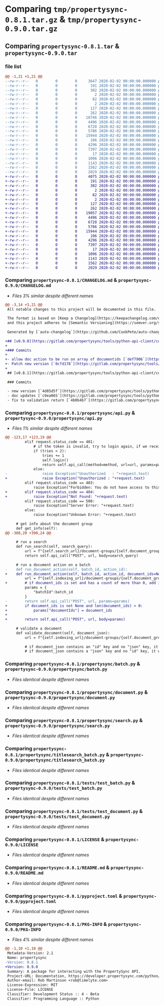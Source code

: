 # Comparing `tmp/propertysync-0.8.1.tar.gz` & `tmp/propertysync-0.9.0.tar.gz`

## Comparing `propertysync-0.8.1.tar` & `propertysync-0.9.0.tar`

### file list

```diff
@@ -1,21 +1,21 @@
--rw-r--r--   0        0        0     3647 2020-02-02 00:00:00.000000 propertysync-0.8.1/CHANGELOG.md
--rw-r--r--   0        0        0      191 2020-02-02 00:00:00.000000 propertysync-0.8.1/.pytest_cache/CACHEDIR.TAG
--rw-r--r--   0        0        0      302 2020-02-02 00:00:00.000000 propertysync-0.8.1/.pytest_cache/README.md
--rw-r--r--   0        0        0        2 2020-02-02 00:00:00.000000 propertysync-0.8.1/.pytest_cache/v/cache/lastfailed
--rw-r--r--   0        0        0       82 2020-02-02 00:00:00.000000 propertysync-0.8.1/.pytest_cache/v/cache/nodeids
--rw-r--r--   0        0        0        2 2020-02-02 00:00:00.000000 propertysync-0.8.1/.pytest_cache/v/cache/stepwise
--rw-r--r--   0        0        0      127 2020-02-02 00:00:00.000000 propertysync-0.8.1/propertysync/__about__.py
--rw-r--r--   0        0        0      262 2020-02-02 00:00:00.000000 propertysync-0.8.1/propertysync/__init__.py
--rw-r--r--   0        0        0    18746 2020-02-02 00:00:00.000000 propertysync-0.8.1/propertysync/api.py
--rw-r--r--   0        0        0     4496 2020-02-02 00:00:00.000000 propertysync-0.8.1/propertysync/batch.py
--rw-r--r--   0        0        0     6720 2020-02-02 00:00:00.000000 propertysync-0.8.1/propertysync/document.py
--rw-r--r--   0        0        0     5786 2020-02-02 00:00:00.000000 propertysync-0.8.1/propertysync/search.py
--rw-r--r--   0        0        0    15944 2020-02-02 00:00:00.000000 propertysync-0.8.1/propertysync/titlesearch_batch.py
--rw-r--r--   0        0        0      106 2020-02-02 00:00:00.000000 propertysync-0.8.1/tests/__init__.py
--rw-r--r--   0        0        0     4296 2020-02-02 00:00:00.000000 propertysync-0.8.1/tests/test_batch.py
--rw-r--r--   0        0        0     7397 2020-02-02 00:00:00.000000 propertysync-0.8.1/tests/test_document.py
--rw-r--r--   0        0        0       17 2020-02-02 00:00:00.000000 propertysync-0.8.1/.gitignore
--rw-r--r--   0        0        0     1096 2020-02-02 00:00:00.000000 propertysync-0.8.1/LICENSE
--rw-r--r--   0        0        0     1143 2020-02-02 00:00:00.000000 propertysync-0.8.1/README.md
--rw-r--r--   0        0        0     1562 2020-02-02 00:00:00.000000 propertysync-0.8.1/pyproject.toml
--rw-r--r--   0        0        0     2029 2020-02-02 00:00:00.000000 propertysync-0.8.1/PKG-INFO
+-rw-r--r--   0        0        0     4075 2020-02-02 00:00:00.000000 propertysync-0.9.0/CHANGELOG.md
+-rw-r--r--   0        0        0      191 2020-02-02 00:00:00.000000 propertysync-0.9.0/.pytest_cache/CACHEDIR.TAG
+-rw-r--r--   0        0        0      302 2020-02-02 00:00:00.000000 propertysync-0.9.0/.pytest_cache/README.md
+-rw-r--r--   0        0        0        2 2020-02-02 00:00:00.000000 propertysync-0.9.0/.pytest_cache/v/cache/lastfailed
+-rw-r--r--   0        0        0       82 2020-02-02 00:00:00.000000 propertysync-0.9.0/.pytest_cache/v/cache/nodeids
+-rw-r--r--   0        0        0        2 2020-02-02 00:00:00.000000 propertysync-0.9.0/.pytest_cache/v/cache/stepwise
+-rw-r--r--   0        0        0      127 2020-02-02 00:00:00.000000 propertysync-0.9.0/propertysync/__about__.py
+-rw-r--r--   0        0        0      262 2020-02-02 00:00:00.000000 propertysync-0.9.0/propertysync/__init__.py
+-rw-r--r--   0        0        0    19057 2020-02-02 00:00:00.000000 propertysync-0.9.0/propertysync/api.py
+-rw-r--r--   0        0        0     4496 2020-02-02 00:00:00.000000 propertysync-0.9.0/propertysync/batch.py
+-rw-r--r--   0        0        0     6720 2020-02-02 00:00:00.000000 propertysync-0.9.0/propertysync/document.py
+-rw-r--r--   0        0        0     5786 2020-02-02 00:00:00.000000 propertysync-0.9.0/propertysync/search.py
+-rw-r--r--   0        0        0    15944 2020-02-02 00:00:00.000000 propertysync-0.9.0/propertysync/titlesearch_batch.py
+-rw-r--r--   0        0        0      106 2020-02-02 00:00:00.000000 propertysync-0.9.0/tests/__init__.py
+-rw-r--r--   0        0        0     4296 2020-02-02 00:00:00.000000 propertysync-0.9.0/tests/test_batch.py
+-rw-r--r--   0        0        0     7397 2020-02-02 00:00:00.000000 propertysync-0.9.0/tests/test_document.py
+-rw-r--r--   0        0        0       17 2020-02-02 00:00:00.000000 propertysync-0.9.0/.gitignore
+-rw-r--r--   0        0        0     1096 2020-02-02 00:00:00.000000 propertysync-0.9.0/LICENSE
+-rw-r--r--   0        0        0     1143 2020-02-02 00:00:00.000000 propertysync-0.9.0/README.md
+-rw-r--r--   0        0        0     1562 2020-02-02 00:00:00.000000 propertysync-0.9.0/pyproject.toml
+-rw-r--r--   0        0        0     2029 2020-02-02 00:00:00.000000 propertysync-0.9.0/PKG-INFO
```

### Comparing `propertysync-0.8.1/CHANGELOG.md` & `propertysync-0.9.0/CHANGELOG.md`

 * *Files 3% similar despite different names*

```diff
@@ -3,14 +3,21 @@
 All notable changes to this project will be documented in this file.
 
 The format is based on [Keep a Changelog](https://keepachangelog.com/en/1.0.0/)
 and this project adheres to [Semantic Versioning](https://semver.org/spec/v2.0.0.html).
 
 Generated by [`auto-changelog`](https://github.com/CookPete/auto-changelog).
 
+## [v0.9.0](https://gitlab.com/propertysync/tools/python-api-client/compare/v0.8.1...v0.9.0) - 2023-08-16
+
+### Commits
+
+- allow doc action to be run on array of documentids [`def7906`](https://gitlab.com/propertysync/tools/python-api-client/commit/def7906869c5a2ba85ff50c16f2fb9fcf66fd15e)
+- Patch new version [`0cfd178`](https://gitlab.com/propertysync/tools/python-api-client/commit/0cfd178643945768c275d097c0674e0c318fc826)
+
 ## [v0.8.1](https://gitlab.com/propertysync/tools/python-api-client/compare/v0.8.0...v0.8.1) - 2023-08-02
 
 ### Commits
 
 - new version [`4d85d5f`](https://gitlab.com/propertysync/tools/python-api-client/commit/4d85d5f429180dee32845c322bf9f4d3abd37d7d)
 - doc updates [`c9ea065`](https://gitlab.com/propertysync/tools/python-api-client/commit/c9ea065bd5e8fa5646536c221e8c19dbd214edd7)
 - fix to validation return [`4b0b4b7`](https://gitlab.com/propertysync/tools/python-api-client/commit/4b0b4b725f594be70c2a4bd11d1323a877b1ac82)
```

### Comparing `propertysync-0.8.1/propertysync/api.py` & `propertysync-0.9.0/propertysync/api.py`

 * *Files 1% similar despite different names*

```diff
@@ -123,17 +123,19 @@
         elif request.status_code == 401:
             # if the token is invalid, try to login again, if we receive a failure again, raise an exception
             if (tries < 2):
                 tries += 1
                 self.login()
                 return self.api_call(method=method, url=url, params=params, tries=tries)
             else:
-                raise Exception("Unauthorized   : "+request.text)
+                raise Exception("Unauthorized : "+request.text)
         elif request.status_code == 403:
             raise Exception("Forbidden: You do not have access to this resource")
+        elif request.status_code == 404:
+            raise Exception("Not Found: "+request.text)
         elif request.status_code == 500:
             raise Exception("Server Error: "+request.text)
         else:
             raise Exception("Unknown Error: "+request.text)
 
     # get info about the document group
     def get_info(self):
@@ -388,20 +390,24 @@
     
     # run a search
     def run_search(self, search_query):
         url = f"{self.search_url}/document-groups/{self.document_group_id}/searches"
         return self.api_call("POST", url, body=search_query)
     
     # run a document action on a batch
-    def run_document_action(self, batch_id, action_id):
+    def run_document_action(self, batch_id, action_id, document_ids=None):
         url = f"{self.indexing_url}/document-groups/{self.document_group_id}/document-actions/{action_id}/execute"
+        # if document_ids is set and has a count of more than 0, add it to the params
         params = {
             "batchId":batch_id
         }
-        return self.api_call("POST", url, params=params)
+        if document_ids is not None and len(document_ids) > 0:
+            params["documentIds"] = document_ids
+
+        return self.api_call("POST", url, body=params)
     
     # validate a document
     def validate_document(self, document_json):
         url = f"{self.indexing_url}/document-groups/{self.document_group_id}/documents/validate"
 
         # if document_json contains an "id" key and no "json" key, it will validate the stored copy of the document
         # if document_json contains a "json" key and no "id" key, it will validate the json
```

### Comparing `propertysync-0.8.1/propertysync/batch.py` & `propertysync-0.9.0/propertysync/batch.py`

 * *Files identical despite different names*

### Comparing `propertysync-0.8.1/propertysync/document.py` & `propertysync-0.9.0/propertysync/document.py`

 * *Files identical despite different names*

### Comparing `propertysync-0.8.1/propertysync/search.py` & `propertysync-0.9.0/propertysync/search.py`

 * *Files identical despite different names*

### Comparing `propertysync-0.8.1/propertysync/titlesearch_batch.py` & `propertysync-0.9.0/propertysync/titlesearch_batch.py`

 * *Files identical despite different names*

### Comparing `propertysync-0.8.1/tests/test_batch.py` & `propertysync-0.9.0/tests/test_batch.py`

 * *Files identical despite different names*

### Comparing `propertysync-0.8.1/tests/test_document.py` & `propertysync-0.9.0/tests/test_document.py`

 * *Files identical despite different names*

### Comparing `propertysync-0.8.1/LICENSE` & `propertysync-0.9.0/LICENSE`

 * *Files identical despite different names*

### Comparing `propertysync-0.8.1/README.md` & `propertysync-0.9.0/README.md`

 * *Files identical despite different names*

### Comparing `propertysync-0.8.1/pyproject.toml` & `propertysync-0.9.0/pyproject.toml`

 * *Files identical despite different names*

### Comparing `propertysync-0.8.1/PKG-INFO` & `propertysync-0.9.0/PKG-INFO`

 * *Files 4% similar despite different names*

```diff
@@ -1,10 +1,10 @@
 Metadata-Version: 2.1
 Name: propertysync
-Version: 0.8.1
+Version: 0.9.0
 Summary: A package for interacting with the PropertySync API.
 Project-URL: Documentation, https://developer.propertysync.com/python/index.html
 Author-email: Rob Martinson <rob@limelyte.com>
 License-Expression: MIT
 License-File: LICENSE
 Classifier: Development Status :: 4 - Beta
 Classifier: Programming Language :: Python
```

